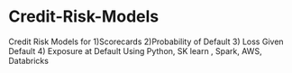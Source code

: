 # Credit-Risk-Models
Credit Risk Models  for 
1)Scorecards
2)Probability of Default
3) Loss Given Default
4) Exposure at Default
Using Python, SK learn , Spark, AWS, Databricks
